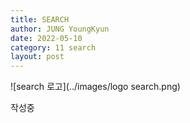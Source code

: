 ```yaml
---
title: SEARCH
author: JUNG YoungKyun
date: 2022-05-10
category: 11 search
layout: post
---
```


![search 로고](../images/logo search.png)

작성중